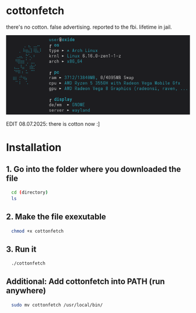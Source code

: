 # cottonfetch
there's no cotton. false advertising. reported to the fbi. lifetime in jail.

[logo]:https://github.com/servalx4/cottonfetch/blob/main/cottonfetch1point8.png "cottonfetch 1.8"
![logo]

EDIT 08.07.2025: there is cotton now :]

# Installation

## 1. Go into the folder where you downloaded the file
```bash
  cd (directory)
  ls
```

## 2. Make the file exexutable
```bash
  chmod +x cottonfetch
```

## 3. Run it
```bash
  ./cottonfetch
```

## Additional: Add cottonfetch into PATH (run anywhere)
```bash
  sudo mv cottonfetch /usr/local/bin/
```
